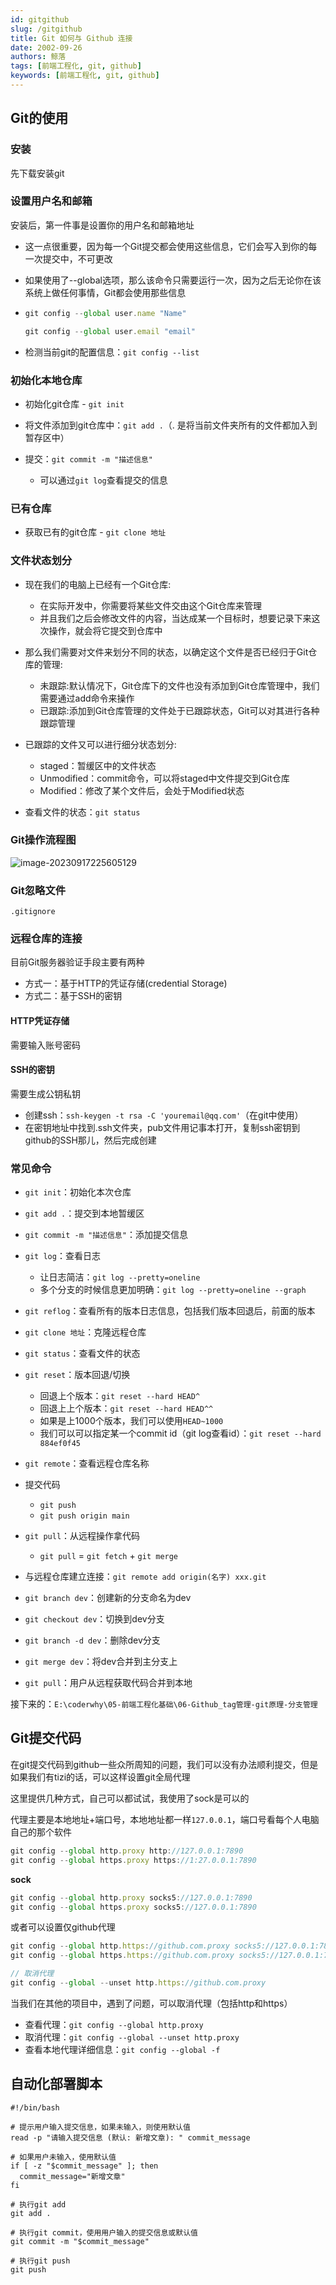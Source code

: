 ```yaml
---
id: gitgithub
slug: /gitgithub
title: Git 如何与 Github 连接
date: 2002-09-26
authors: 鲸落
tags: [前端工程化, git, github]
keywords: [前端工程化, git, github]
---
```


## Git的使用

### 安装

先下载安装git



### 设置用户名和邮箱

安装后，第一件事是设置你的用户名和邮箱地址

- 这一点很重要，因为每一个Git提交都会使用这些信息，它们会写入到你的每一次提交中，不可更改
- 如果使用了--global选项，那么该命令只需要运行一次，因为之后无论你在该系统上做任何事情，Git都会使用那些信息

- ```js
  git config --global user.name "Name"
  
  git config --global user.email "email"
  ```

- 检测当前git的配置信息：`git config --list`



### 初始化本地仓库

- 初始化git仓库 - `git init`

- 将文件添加到git仓库中：`git add .`（. 是将当前文件夹所有的文件都加入到暂存区中）
- 提交：`git commit -m "描述信息"`
  - 可以通过`git log`查看提交的信息



### 已有仓库

- 获取已有的git仓库 - `git clone 地址`



### 文件状态划分

- 现在我们的电脑上已经有一个Git仓库:
  - 在实际开发中，你需要将某些文件交由这个Git仓库来管理
  - 并且我们之后会修改文件的内容，当达成某一个目标时，想要记录下来这次操作，就会将它提交到仓库中
- 那么我们需要对文件来划分不同的状态，以确定这个文件是否已经归于Git仓库的管理:
  - 未跟踪:默认情况下，Git仓库下的文件也没有添加到Git仓库管理中，我们需要通过add命令来操作
  - 已跟踪:添加到Git仓库管理的文件处于已跟踪状态，Git可以对其进行各种跟踪管理
- 已跟踪的文件又可以进行细分状态划分:
  - staged：暂缓区中的文件状态
  - Unmodified：commit命令，可以将staged中文件提交到Git仓库
  - Modified：修改了某个文件后，会处于Modified状态

- 查看文件的状态：`git status`



### Git操作流程图

![image-20230917225605129](git命令与Github的使用.assets/image-20230917225605129.png)



### Git忽略文件

`.gitignore`



### 远程仓库的连接

目前Git服务器验证手段主要有两种

- 方式一：基于HTTP的凭证存储(credential Storage) 
- 方式二：基于SSH的密钥



#### HTTP凭证存储

需要输入账号密码



#### SSH的密钥

需要生成公钥私钥

- 创建ssh：`ssh-keygen -t rsa -C 'youremail@qq.com'`（在git中使用）
- 在密钥地址中找到.ssh文件夹，pub文件用记事本打开，复制ssh密钥到github的SSH那儿，然后完成创建



### 常见命令

- `git init`：初始化本次仓库
- `git add .`：提交到本地暂缓区
- `git commit -m "描述信息"`：添加提交信息
- `git log`：查看日志
  - 让日志简洁：`git log --pretty=oneline`
  - 多个分支的时候信息更加明确：`git log --pretty=oneline --graph`
- `git reflog`：查看所有的版本日志信息，包括我们版本回退后，前面的版本
- `git clone 地址`：克隆远程仓库
- `git status`：查看文件的状态
- `git reset`：版本回退/切换
  - 回退上个版本：`git reset --hard HEAD^`
  - 回退上上个版本：`git reset --hard HEAD^^`
  - 如果是上1000个版本，我们可以使用`HEAD~1000`
  - 我们可以可以指定某一个commit id（git log查看id）：`git reset --hard 884ef0f45`
- `git remote`：查看远程仓库名称

- 提交代码
  - `git push`
  - `git push origin main`
- `git pull`：从远程操作拿代码
  - `git pull` = `git fetch` + `git merge`
- 与远程仓库建立连接：`git remote add origin(名字) xxx.git`
- `git branch dev`：创建新的分支命名为dev
- `git checkout dev`：切换到dev分支
- `git branch -d dev`：删除dev分支
- `git merge dev`：将dev合并到主分支上
- `git pull`：用户从远程获取代码合并到本地



接下来的：`E:\coderwhy\05-前端工程化基础\06-Github_tag管理-git原理-分支管理`





## Git提交代码

在git提交代码到github一些众所周知的问题，我们可以没有办法顺利提交，但是如果我们有tizi的话，可以这样设置git全局代理

这里提供几种方式，自己可以都试试，我使用了sock是可以的

代理主要是本地地址+端口号，本地地址都一样`127.0.0.1`，端口号看每个人电脑自己的那个软件



```js
git config --global http.proxy http://127.0.0.1:7890
git config --global https.proxy https://1:27.0.0.1:7890
```

**sock**

```js
git config --global http.proxy socks5://127.0.0.1:7890
git config --global https.proxy socks5://127.0.0.1:7890
```

或者可以设置仅github代理

```js
git config --global http.https://github.com.proxy socks5://127.0.0.1:7890
git config --global https.https://github.com.proxy socks5://127.0.0.1:7890

// 取消代理
git config --global --unset http.https://github.com.proxy
```



当我们在其他的项目中，遇到了问题，可以取消代理（包括http和https）

- 查看代理：`git config --global http.proxy`
- 取消代理：`git config --global --unset http.proxy`
- 查看本地代理详细信息：`git config --global -f`



## 自动化部署脚本

```shell
#!/bin/bash

# 提示用户输入提交信息，如果未输入，则使用默认值
read -p "请输入提交信息 (默认: 新增文章): " commit_message

# 如果用户未输入，使用默认值
if [ -z "$commit_message" ]; then
  commit_message="新增文章"
fi

# 执行git add
git add .

# 执行git commit，使用用户输入的提交信息或默认值
git commit -m "$commit_message"

# 执行git push
git push
```

























